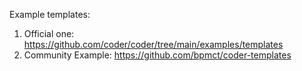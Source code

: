 

Example templates:

1. Official one: https://github.com/coder/coder/tree/main/examples/templates
2. Community Example: https://github.com/bpmct/coder-templates